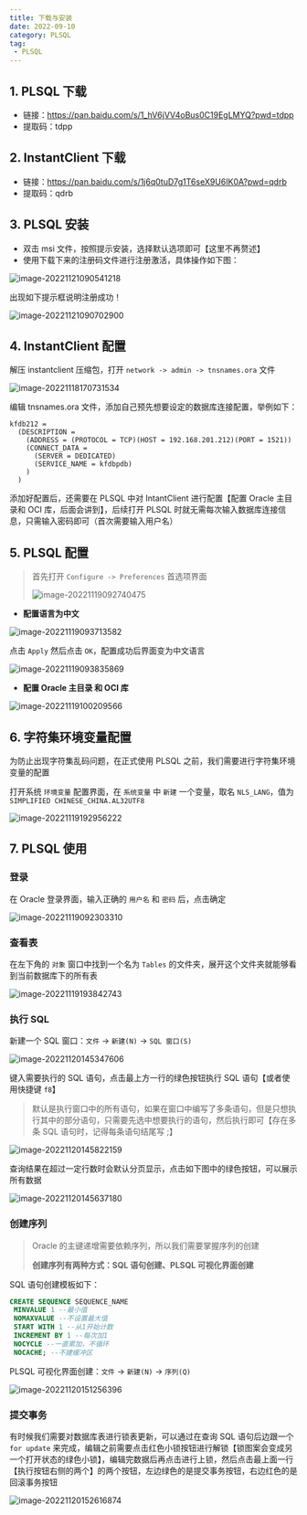 ```yaml
---
title: 下载与安装
date: 2022-09-10
category: PLSQL
tag:
 - PLSQL
---
```


## 1. PLSQL 下载

- 链接：https://pan.baidu.com/s/1_hV6jVV4oBus0C19EgLMYQ?pwd=tdpp 
- 提取码：tdpp 

## 2. InstantClient 下载

- 链接：https://pan.baidu.com/s/1j6q0tuD7g1T6seX9U6IK0A?pwd=qdrb 
- 提取码：qdrb 

## 3. PLSQL 安装

- 双击 msi 文件，按照提示安装，选择默认选项即可【这里不再赘述】
- 使用下载下来的注册码文件进行注册激活，具体操作如下图：

![image-20221121090541218](./imgs/image-20221121090541218.png)

出现如下提示框说明注册成功！

![image-20221121090702900](./imgs/image-20221121090702900.png)

## 4. InstantClient 配置

解压 instantclient 压缩包，打开 `network -> admin -> tnsnames.ora` 文件

![image-20221118170731534](./imgs/image-20221118170731534.png)

编辑 tnsnames.ora 文件，添加自己预先想要设定的数据库连接配置，举例如下：

```ora
kfdb212 =
  (DESCRIPTION =
    (ADDRESS = (PROTOCOL = TCP)(HOST = 192.168.201.212)(PORT = 1521))
    (CONNECT_DATA =
      (SERVER = DEDICATED)
      (SERVICE_NAME = kfdbpdb)
    )
  )
```

添加好配置后，还需要在 PLSQL 中对 IntantClient 进行配置【配置 Oracle 主目录和 OCI 库，后面会讲到】，后续打开 PLSQL 时就无需每次输入数据库连接信息，只需输入密码即可（首次需要输入用户名）

## 5. PLSQL 配置

> 首先打开 `Configure -> Preferences` 首选项界面
>
> ![image-20221119092740475](./imgs/image-20221119092740475.png)

- **配置语言为中文**

![image-20221119093713582](./imgs/image-20221119093713582.png)

点击 `Apply` 然后点击 `OK`，配置成功后界面变为中文语言

![image-20221119093835869](./imgs/image-20221119093835869.png)

- **配置 Oracle 主目录 和 OCI 库**

![image-20221119100209566](./imgs/image-20221119100209566.png)

## 6. 字符集环境变量配置

为防止出现字符集乱码问题，在正式使用 PLSQL 之前，我们需要进行字符集环境变量的配置

打开系统 `环境变量` 配置界面，在 `系统变量` 中 `新建` 一个变量，取名 `NLS_LANG`，值为 `SIMPLIFIED CHINESE_CHINA.AL32UTF8`

![image-20221119192956222](./imgs/image-20221119192956222.png)

## 7. PLSQL 使用

### 登录

在 Oracle 登录界面，输入正确的 `用户名` 和 `密码` 后，点击确定

![image-20221119092303310](./imgs/image-20221119092303310.png)

### 查看表

在左下角的 `对象` 窗口中找到一个名为 `Tables` 的文件夹，展开这个文件夹就能够看到当前数据库下的所有表

![image-20221119193842743](./imgs/image-20221119193842743.png)

### 执行 SQL

新建一个 SQL 窗口：`文件` -> `新建(N)` -> `SQL 窗口(S)`

![image-20221120145347606](./imgs/image-20221120145347606.png)

键入需要执行的 SQL 语句，点击最上方一行的绿色按钮执行 SQL 语句【或者使用快捷键 `f8`】

> 默认是执行窗口中的所有语句，如果在窗口中编写了多条语句，但是只想执行其中的部分语句，只需要先选中想要执行的语句，然后执行即可【存在多条 SQL 语句时，记得每条语句结尾写 ;】

![image-20221120145822159](./imgs/image-20221120145822159.png)

查询结果在超过一定行数时会默认分页显示，点击如下图中的绿色按钮，可以展示所有数据

![image-20221120145637180](./imgs/image-20221120145637180.png)

### 创建序列

> Oracle 的主键递增需要依赖序列，所以我们需要掌握序列的创建
>
> **创建序列有两种方式：SQL 语句创建、PLSQL 可视化界面创建**

SQL 语句创建模板如下：

```sql
CREATE SEQUENCE SEQUENCE_NAME
 MINVALUE 1 --最小值
 NOMAXVALUE --不设置最大值
 START WITH 1 --从1开始计数
 INCREMENT BY 1 --每次加1
 NOCYCLE --一直累加，不循环
 NOCACHE; --不建缓冲区
```

PLSQL 可视化界面创建：`文件` -> `新建(N)` -> `序列(Q)`

![image-20221120151256396](./imgs/image-20221120151256396.png)

### 提交事务

有时候我们需要对数据库表进行锁表更新，可以通过在查询 SQL 语句后边跟一个 `for update` 来完成，编辑之前需要点击红色小锁按钮进行解锁【锁图案会变成另一个打开状态的绿色小锁】，编辑完数据后再点击进行上锁，然后点击最上面一行【执行按钮右侧的两个】的两个按钮，左边绿色的是提交事务按钮，右边红色的是回滚事务按钮

![image-20221120152616874](./imgs/image-20221120152616874.png)

